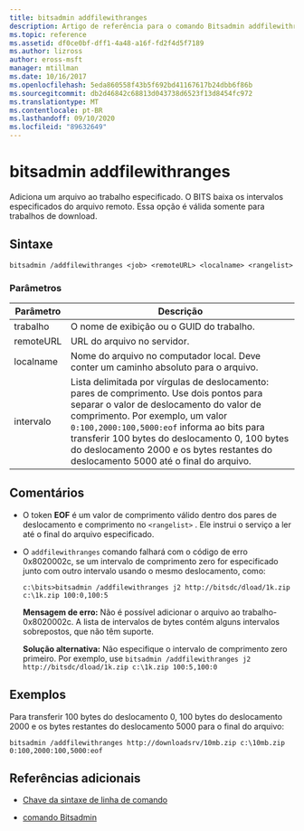 ```yaml
---
title: bitsadmin addfilewithranges
description: Artigo de referência para o comando Bitsadmin addfilewithranges, que adiciona um arquivo ao trabalho especificado. O BITS baixa os intervalos especificados do arquivo remoto.
ms.topic: reference
ms.assetid: df0ce0bf-dff1-4a48-a16f-fd2f4d5f7189
ms.author: lizross
author: eross-msft
manager: mtillman
ms.date: 10/16/2017
ms.openlocfilehash: 5eda860558f43b5f692bd41167617b24dbb6f86b
ms.sourcegitcommit: db2d46842c68813d043738d6523f13d8454fc972
ms.translationtype: MT
ms.contentlocale: pt-BR
ms.lasthandoff: 09/10/2020
ms.locfileid: "89632649"
---
```

# <a name="bitsadmin-addfilewithranges"></a>bitsadmin addfilewithranges

Adiciona um arquivo ao trabalho especificado. O BITS baixa os intervalos especificados do arquivo remoto. Essa opção é válida somente para trabalhos de download.

## <a name="syntax"></a>Sintaxe

```
bitsadmin /addfilewithranges <job> <remoteURL> <localname> <rangelist>
```

### <a name="parameters"></a>Parâmetros

| Parâmetro | Descrição |
| --------- | ----------- |
| trabalho | O nome de exibição ou o GUID do trabalho. |
| remoteURL | URL do arquivo no servidor. |
| localname | Nome do arquivo no computador local. Deve conter um caminho absoluto para o arquivo. |
| intervalo | Lista delimitada por vírgulas de deslocamento: pares de comprimento. Use dois pontos para separar o valor de deslocamento do valor de comprimento. Por exemplo, um valor `0:100,2000:100,5000:eof` informa ao bits para transferir 100 bytes do deslocamento 0, 100 bytes do deslocamento 2000 e os bytes restantes do deslocamento 5000 até o final do arquivo. |

## <a name="remarks"></a>Comentários

- O token **EOF** é um valor de comprimento válido dentro dos pares de deslocamento e comprimento no `<rangelist>` . Ele instrui o serviço a ler até o final do arquivo especificado.

- O `addfilewithranges` comando falhará com o código de erro 0x8020002c, se um intervalo de comprimento zero for especificado junto com outro intervalo usando o mesmo deslocamento, como:

    `c:\bits>bitsadmin /addfilewithranges j2 http://bitsdc/dload/1k.zip c:\1k.zip 100:0,100:5`

    **Mensagem de erro:** Não é possível adicionar o arquivo ao trabalho-0x8020002c. A lista de intervalos de bytes contém alguns intervalos sobrepostos, que não têm suporte.

    **Solução alternativa:** Não especifique o intervalo de comprimento zero primeiro. Por exemplo, use `bitsadmin /addfilewithranges j2 http://bitsdc/dload/1k.zip c:\1k.zip 100:5,100:0`

## <a name="examples"></a>Exemplos

Para transferir 100 bytes do deslocamento 0, 100 bytes do deslocamento 2000 e os bytes restantes do deslocamento 5000 para o final do arquivo:

```
bitsadmin /addfilewithranges http://downloadsrv/10mb.zip c:\10mb.zip 0:100,2000:100,5000:eof
```

## <a name="additional-references"></a>Referências adicionais

- [Chave da sintaxe de linha de comando](command-line-syntax-key.md)

- [comando Bitsadmin](bitsadmin.md)
